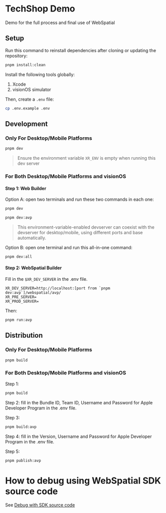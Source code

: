 # TechShop Demo

Demo for the full process and final use of WebSpatial

## Setup

Run this command to reinstall dependencies after cloning or updating the repository:

```bash
pnpm install:clean
```

Install the following tools globally:

1. Xcode
2. visionOS simulator
<!-- 3. `pnpm add -g @webspatial/builder` -->

Then, create a `.env` file:

```bash
cp .env.example .env
```

## Development

### Only For Desktop/Mobile Platforms

```bash
pnpm dev
```

> Ensure the environment variable `XR_ENV` is empty when running this dev server

### For Both Desktop/Mobile Platforms and visionOS

#### Step 1: Web Builder

Option A: open two terminals and run these two commands in each one:

```bash
pnpm dev
```

```bash
pnpm dev:avp
```

> This environment-variable-enabled devserver can coexist with the devserver for desktop/mobile, using different ports and base automatically.

Option B: open one terminal and run this all-in-one command:

```bash
pnpm dev:all
```

#### Step 2: WebSpatial Builder

Fill in the `$XR_DEV_SERVER` in the .env file.

```
XR_DEV_SERVER=http://localhost:[port from `pnpm dev:avp`]/webspatial/avp/
XR_PRE_SERVER=
XR_PROD_SERVER=
```

Then:

```bash
pnpm run:avp
```

## Distribution

### Only For Desktop/Mobile Platforms

```bash
pnpm build
```

### For Both Desktop/Mobile Platforms and visionOS

Step 1:

```bash
pnpm build
```

Step 2: fill in the Bundle ID, Team ID, Username and Password for Apple Developer Program in the .env file.

Step 3:

```bash
pnpm build:avp
```

Step 4: fill in the Version, Username and Password for Apple Developer Program in the .env file.

Step 5:

```bash
pnpm publish:avp
```

# How to debug using WebSpatial SDK source code

See [Debug with SDK source code](./debug.md)
